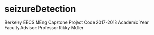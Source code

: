 # seizureDetection
Berkeley EECS MEng Capstone Project Code
2017-2018 Academic Year
Faculty Advisor: Professor Rikky Muller
